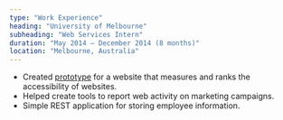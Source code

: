 ```yaml
---
type: "Work Experience"
heading: "University of Melbourne"
subheading: "Web Services Intern"
duration: "May 2014 – December 2014 (8 months)"
location: "Melbourne, Australia"
---
```


* Created <a
href="https://immense-escarpment-7378.herokuapp.com/reportsGen" target ="_blank">prototype</a> 
for a website that measures and ranks the accessibility of websites.
* Helped create tools to report web activity on marketing campaigns.
* Simple REST application for storing employee information.
